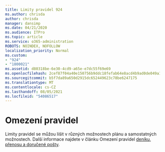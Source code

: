 ```yaml
---
title: Limity pravidel 924
ms.author: chrisda
author: chrisda
manager: dansimp
ms.date: 04/21/2020
ms.audience: ITPro
ms.topic: article
ms.service: o365-administration
ROBOTS: NOINDEX, NOFOLLOW
localization_priority: Normal
ms.custom:
- "924"
- "1800021"
ms.assetid: d80318be-6e30-4cd9-a65e-e7dc55f69e69
ms.openlocfilehash: 2cef87f04a40e150756b9ddc18fefab64e8acd4b9ad0de049a168b45c742d85a
ms.sourcegitcommit: b5f7da89a650d2915dc652449623c78be6247175
ms.translationtype: MT
ms.contentlocale: cs-CZ
ms.lasthandoff: 08/05/2021
ms.locfileid: "54086517"
---
```

# <a name="rule-limits"></a>Omezení pravidel

Limity pravidel se můžou lišit v různých možnostech plánu a samostatných možnostech. Další informace najdete v článku Omezení pravidel [deníku, přenosu a doručené pošty](https://technet.microsoft.com/library/exchange-online-limits.aspx).
